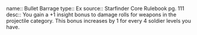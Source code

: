 name:: Bullet Barrage 
type:: Ex
source:: Starfinder Core Rulebook pg. 111
desc:: You gain a +1 insight bonus to damage rolls for weapons in the projectile category. This bonus increases by 1 for every 4 soldier levels you have.

